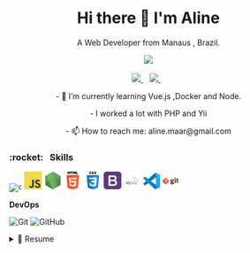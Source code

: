 
 <h1 align='center'>
  Hi there 👋 I'm Aline
</h1>
<p align='center'>
  A Web Developer from Manaus , Brazil.
</p>

<p align='center'><a href="#"><img src="https://github-readme-stats.vercel.app/api?username=alinemaar&show_icons=true&count_private=true&count_private=true&theme=jolly" width="350"></a>

</p>


	
</p>
<p align='center'>
  
 
  <a href="https://www.linkedin.com/in/aline-mar-a570a8bb/">
    <img src="https://img.shields.io/badge/linkedin-%230077B5.svg?&style=for-the-badge&logo=linkedin&logoColor=white" />
  </a>&nbsp;&nbsp;
  <a href="https://instagram.com/alinemaar">
    <img src="https://img.shields.io/badge/instagram-%23E4405F.svg?&style=for-the-badge&logo=instagram&logoColor=white" />        
  </a>&nbsp;&nbsp;
  
</p>

<p align='center'>
- 🌱 I’m currently learning  Vue.js ,Docker and Node.
</p>


<p align='center'>
- I worked  a lot with PHP and Yii
</p>

<p align='center'>
- 📫 How to reach me: aline.maar@gmail.com
</p>


<h3> :rocket: &nbsp; Skills </h3>


<code><img height="32" src="https://cdn.iconscout.com/icon/free/png-512/c-programming-569564.png" alt="c"/></code>
<code><img height="32" src="https://raw.githubusercontent.com/github/explore/80688e429a7d4ef2fca1e82350fe8e3517d3494d/topics/javascript/javascript.png" alt="Javascript"/></code>
<code><img height="32" src="https://raw.githubusercontent.com/github/explore/80688e429a7d4ef2fca1e82350fe8e3517d3494d/topics/nodejs/nodejs.png" alt="Nodejs"/></code>
<code><img height="32" src="https://raw.githubusercontent.com/github/explore/80688e429a7d4ef2fca1e82350fe8e3517d3494d/topics/html/html.png" alt="HTML5"/></code>
<code><img height="32" src="https://raw.githubusercontent.com/github/explore/80688e429a7d4ef2fca1e82350fe8e3517d3494d/topics/css/css.png" alt="CSS"/></code>
<code><img height="32" src="https://raw.githubusercontent.com/github/explore/80688e429a7d4ef2fca1e82350fe8e3517d3494d/topics/bootstrap/bootstrap.png" alt="Bootstrap"/></code>
<code><img height="32" src="https://raw.githubusercontent.com/github/explore/80688e429a7d4ef2fca1e82350fe8e3517d3494d/topics/mysql/mysql.png" alt="MySQL"/></code>
<code><img height="30" src="https://raw.githubusercontent.com/github/explore/80688e429a7d4ef2fca1e82350fe8e3517d3494d/topics/visual-studio-code/visual-studio-code.png"></code>
<code><img height="30" src="https://raw.githubusercontent.com/github/explore/80688e429a7d4ef2fca1e82350fe8e3517d3494d/topics/git/git.png"></code>


**DevOps**

  ![Git](https://img.shields.io/badge/-Git-333333?style=flat&logo=git)
  ![GitHub](https://img.shields.io/badge/-GitHub-333333?style=flat&logo=github)
  


<details>
  <summary>📃 Resume</summary>


## Education

	
- 📖 **Técnico em Informática**\
📆 2011 - 2012\
📍 **FUCAPI** - Manaus, Brazil
		
- 📖 **Bacharelado Engenharia de Computação**\
📆 2012 - 
📍 **FUCAPI** - Manaus, Brazil

- 📖 **Estagiário**\
📆 2012 - 2013\
📍 **Prefeitura de Manaus - FMDS** - Manaus, Brazil

- 📖 **Programador JR**\
📆 2015 - 2018\
📍 **Grysoft** - Manaus, Brazil
	
- 📖 **Programador Pleno**\
📆 2018 - 2020\
📍 **YourAPP** - Manaus, Brazil

- 📖 **Programador Pleno**\
📆 2021 - 
📍 **Solastec** - Manaus, Brazil


